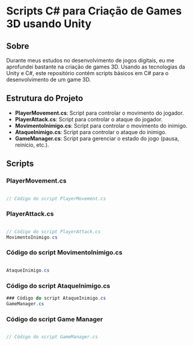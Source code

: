 # Scripts C# para Criação de Games 3D usando Unity

## Sobre
Durante meus estudos no desenvolvimento de jogos digitais, eu me aprofundei bastante na criação de games 3D. Usando as tecnologias da Unity e C#, este repositório contém scripts básicos em C# para o desenvolvimento de um game 3D.

## Estrutura do Projeto
- **PlayerMovement.cs**: Script para controlar o movimento do jogador.
- **PlayerAttack.cs**: Script para controlar o ataque do jogador.
- **MovimentoInimigo.cs**: Script para controlar o movimento do inimigo.
- **AtaqueInimigo.cs**: Script para controlar o ataque do inimigo.
- **GameManager.cs**: Script para gerenciar o estado do jogo (pausa, reinício, etc.).

## Scripts

### PlayerMovement.cs
 ```csharp

// Código do script PlayerMovement.cs

 ```
### PlayerAttack.cs

```csharp

// Código do script PlayerAttack.cs
MovimentoInimigo.cs

 ```
### Código do script MovimentoInimigo.cs

 ``` csharp

AtaqueInimigo.cs

 ```
 ### Código do script AtaqueInimigo.cs
 ```csharp
 ### Código do script AtaqueInimigo.cs
GameManager.cs

 ```
 ### Código do script Game Manager
 
 ```csharp

// Código do script GameManager.cs
  ```
